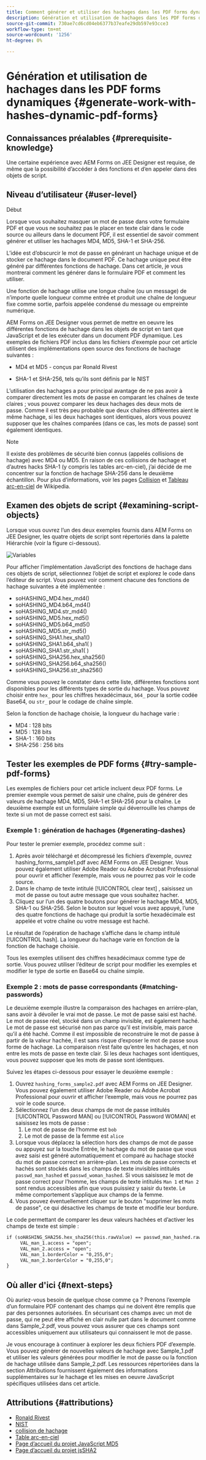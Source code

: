 ```yaml
---
title: Comment générer et utiliser des hachages dans les PDF forms dynamiques ?
description: Génération et utilisation de hachages dans les PDF forms dynamiques
source-git-commit: 730ae7cd6cd04eb6377b37eafe29db597e93cce3
workflow-type: tm+mt
source-wordcount: '1256'
ht-degree: 0%

---
```


# Génération et utilisation de hachages dans les PDF forms dynamiques {#generate-work-with-hashes-dynamic-pdf-forms}


## Connaissances préalables {#prerequisite-knowledge}

Une certaine expérience avec AEM Forms on JEE Designer est requise, de même que la possibilité d’accéder à des fonctions et d’en appeler dans des objets de script.

## Niveau d’utilisateur {#user-level}

Début

Lorsque vous souhaitez masquer un mot de passe dans votre formulaire PDF et que vous ne souhaitez pas le placer en texte clair dans le code source ou ailleurs dans le document PDF, il est essentiel de savoir comment générer et utiliser les hachages MD4, MD5, SHA-1 et SHA-256.

L’idée est d’obscurcir le mot de passe en générant un hachage unique et de stocker ce hachage dans le document PDF. Ce hachage unique peut être généré par différentes fonctions de hachage. Dans cet article, je vous montrerai comment les générer dans le formulaire PDF et comment les utiliser.

Une fonction de hachage utilise une longue chaîne (ou un message) de n’importe quelle longueur comme entrée et produit une chaîne de longueur fixe comme sortie, parfois appelée condensé du message ou empreinte numérique.

AEM Forms on JEE Designer vous permet de mettre en oeuvre les différentes fonctions de hachage dans les objets de script en tant que JavaScript et de les exécuter dans un document PDF dynamique. Les exemples de fichiers PDF inclus dans les fichiers d’exemple pour cet article utilisent des implémentations open source des fonctions de hachage suivantes :

* MD4 et MD5 - conçus par Ronald Rivest

* SHA-1 et SHA-256, tels qu’ils sont définis par le NIST

L’utilisation des hachages a pour principal avantage de ne pas avoir à comparer directement les mots de passe en comparant les chaînes de texte claires ; vous pouvez comparer les deux hachages des deux mots de passe. Comme il est très peu probable que deux chaînes différentes aient le même hachage, si les deux hachages sont identiques, alors vous pouvez supposer que les chaînes comparées (dans ce cas, les mots de passe) sont également identiques.

>[!NOTE]
>
>Il existe des problèmes de sécurité bien connus (appelés collisions de hachage) avec MD4 ou MD5. En raison de ces collisions de hachage et d’autres hacks SHA-1 (y compris les tables arc-en-ciel), j’ai décidé de me concentrer sur la fonction de hachage SHA-256 dans le deuxième échantillon.  Pour plus d’informations, voir les pages [Collision](https://en.wikipedia.org/wiki/Hash_collision) et [Tableau arc-en-ciel](https://en.wikipedia.org/wiki/Rainbow_table) de Wikipedia.

## Examen des objets de script {#examining-script-objects}

Lorsque vous ouvrez l’un des deux exemples fournis dans AEM Forms on JEE Designer, les quatre objets de script sont répertoriés dans la palette Hiérarchie (voir la figure ci-dessous).

![Variables](assets/variables.jpg)

Pour afficher l’implémentation JavaScript des fonctions de hachage dans ces objets de script, sélectionnez l’objet de script et explorez le code dans l’éditeur de script.  Vous pouvez voir comment chacune des fonctions de hachage suivantes a été implémentée :

* soHASHING_MD4.hex_md4()
* soHASHING_MD4.b64_md4()
* soHASHING_MD4.str_md4()
* soHASHING_MD5.hex_md5()
* soHASHING_MD5.b64_md5()
* soHASHING_MD5.str_md5()
* soHASHING_SHA1.hex_sha1()
* soHASHING_SHA1.b64_sha1( )
* soHASHING_SHA1.str_sha1( )
* soHASHING_SHA256.hex_sha256()
* soHASHING_SHA256.b64_sha256()
* soHASHING_SHA256.str_sha256()

Comme vous pouvez le constater dans cette liste, différentes fonctions sont disponibles pour les différents types de sortie du hachage. Vous pouvez choisir entre `hex_` pour les chiffres hexadécimaux, `b64_` pour la sortie codée Base64, ou `str_` pour le codage de chaîne simple.

Selon la fonction de hachage choisie, la longueur du hachage varie :

* MD4 : 128 bits
* MD5 : 128 bits
* SHA-1 : 160 bits
* SHA-256 : 256 bits

## Tester les exemples de PDF forms {#try-sample-pdf-forms}

Les exemples de fichiers pour cet article incluent deux PDF forms. Le premier exemple vous permet de saisir une chaîne, puis de générer des valeurs de hachage MD4, MD5, SHA-1 et SHA-256 pour la chaîne.  Le deuxième exemple est un formulaire simple qui déverrouille les champs de texte si un mot de passe correct est saisi.

### Exemple 1 :  génération de hachages {#generating-dashes}

Pour tester le premier exemple, procédez comme suit :

1. Après avoir téléchargé et décompressé les fichiers d’exemple, ouvrez hashing_forms_sample1.pdf avec AEM Forms on JEE Designer. Vous pouvez également utiliser Adobe Reader ou Adobe Acrobat Professional pour ouvrir et afficher l’exemple, mais vous ne pourrez pas voir le code source.
1. Dans le champ de texte intitulé [!UICONTROL clear text] , saisissez un mot de passe ou tout autre message que vous souhaitez hacher.
1. Cliquez sur l’un des quatre boutons pour générer le hachage MD4, MD5, SHA-1 ou SHA-256. Selon le bouton sur lequel vous avez appuyé, l’une des quatre fonctions de hachage qui produit la sortie hexadécimale est appelée et votre chaîne ou votre message est haché.

Le résultat de l’opération de hachage s’affiche dans le champ intitulé [!UICONTROL hash]. La longueur du hachage varie en fonction de la fonction de hachage choisie.

Tous les exemples utilisent des chiffres hexadécimaux comme type de sortie. Vous pouvez utiliser l’éditeur de script pour modifier les exemples et modifier le type de sortie en Base64 ou chaîne simple.

### Exemple 2 :  mots de passe correspondants {#matching-passwords}

Le deuxième exemple illustre la comparaison des hachages en arrière-plan, sans avoir à dévoiler le vrai mot de passe. Le mot de passe saisi est haché. Le mot de passe réel, stocké dans un champ invisible, est également haché. Le mot de passe est sécurisé non pas parce qu’il est invisible, mais parce qu’il a été haché. Comme il est impossible de reconstruire le mot de passe à partir de la valeur hachée, il est sans risque d’exposer le mot de passe sous forme de hachage. La comparaison n’est faite qu’entre les hachages, et non entre les mots de passe en texte clair. Si les deux hachages sont identiques, vous pouvez supposer que les mots de passe sont identiques.

Suivez les étapes ci-dessous pour essayer le deuxième exemple :

1. Ouvrez `hashing_forms_sample2.pdf` avec AEM Forms on JEE Designer. Vous pouvez également utiliser Adobe Reader ou Adobe Acrobat Professional pour ouvrir et afficher l’exemple, mais vous ne pourrez pas voir le code source.
1. Sélectionnez l’un des deux champs de mot de passe intitulés [!UICONTROL Password MAN] ou [!UICONTROL Password WOMAN] et saisissez les mots de passe :
   1. Le mot de passe de l’homme est `bob`
   1. Le mot de passe de la femme est `alice`
1. Lorsque vous déplacez la sélection hors des champs de mot de passe ou appuyez sur la touche Entrée, le hachage du mot de passe que vous avez saisi est généré automatiquement et comparé au hachage stocké du mot de passe correct en arrière-plan. Les mots de passe corrects et hachés sont stockés dans les champs de texte invisibles intitulés `passwd_man_hashed` et `passwd_woman_hashed`. Si vous saisissez le mot de passe correct pour l’homme, les champs de texte intitulés `Man 1` et `Man 2` sont rendus accessibles afin que vous puissiez y saisir du texte. Le même comportement s’applique aux champs de la femme.
1. Vous pouvez éventuellement cliquer sur le bouton &quot;supprimer les mots de passe&quot;, ce qui désactive les champs de texte et modifie leur bordure.

Le code permettant de comparer les deux valeurs hachées et d’activer les champs de texte est simple :

```xml
if (soHASHING_SHA256.hex_sha256(this.rawValue) == passwd_man_hashed.rawValue){
     VAL_man_1.access = "open";
     VAL_man_2.access = "open";
     VAL_man_1.borderColor = "0,255,0";
     VAL_man_2.borderColor = "0,255,0";
}
```

## Où aller d&#39;ici {#next-steps}

Où auriez-vous besoin de quelque chose comme ça ? Prenons l’exemple d’un formulaire PDF contenant des champs qui ne doivent être remplis que par des personnes autorisées. En sécurisant ces champs avec un mot de passe, qui ne peut être affiché en clair nulle part dans le document comme dans Sample_2.pdf, vous pouvez vous assurer que ces champs sont accessibles uniquement aux utilisateurs qui connaissent le mot de passe.

Je vous encourage à continuer à explorer les deux fichiers PDF d’exemple.  Vous pouvez générer de nouvelles valeurs de hachage avec Sample_1.pdf et utiliser les valeurs générées pour modifier le mot de passe ou la fonction de hachage utilisée dans Sample_2.pdf.  Les ressources répertoriées dans la section Attributions fournissent également des informations supplémentaires sur le hachage et les mises en oeuvre JavaScript spécifiques utilisées dans cet article.

## Attributions {#attributions}

* [Ronald Rivest](https://en.wikipedia.org/wiki/Ron_Rivest)
* [NIST](https://csrc.nist.gov/projects/cryptographic-standards-and-guidelines)
* [collision de hachage](https://en.wikipedia.org/wiki/Hash_collision)
* [Table arc-en-ciel](https://en.wikipedia.org/wiki/Rainbow_table)
* [Page d’accueil du projet JavaScript MD5](http://pajhome.org.uk/crypt/md5/)
* [Page d’accueil du projet jsSHA2](https://anmar.eu.org/projects/jssha2/)


